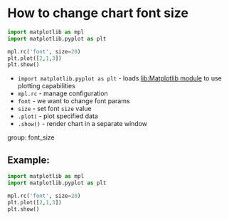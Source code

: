 # How to change chart font size

```python
import matplotlib as mpl
import matplotlib.pyplot as plt

mpl.rc('font', size=20)
plt.plot([2,1,3])
plt.show()
```

- `import matplotlib.pyplot as plt` - loads [lib:Matplotlib module](python-matplotlib/how-to-install-matplotlib-python-lib-in-ubuntu-ubuntuversion) to use plotting capabilities
- `mpl.rc` - manage configuration
- `font` - we want to change font params
- `size` - set font `size` value
- `.plot(` - plot specified data
- `.show()` - render chart in a separate window

group: font_size

## Example: 
```python
import matplotlib as mpl
import matplotlib.pyplot as plt

mpl.rc('font', size=20)
plt.plot([2,1,3])
plt.show()
```

